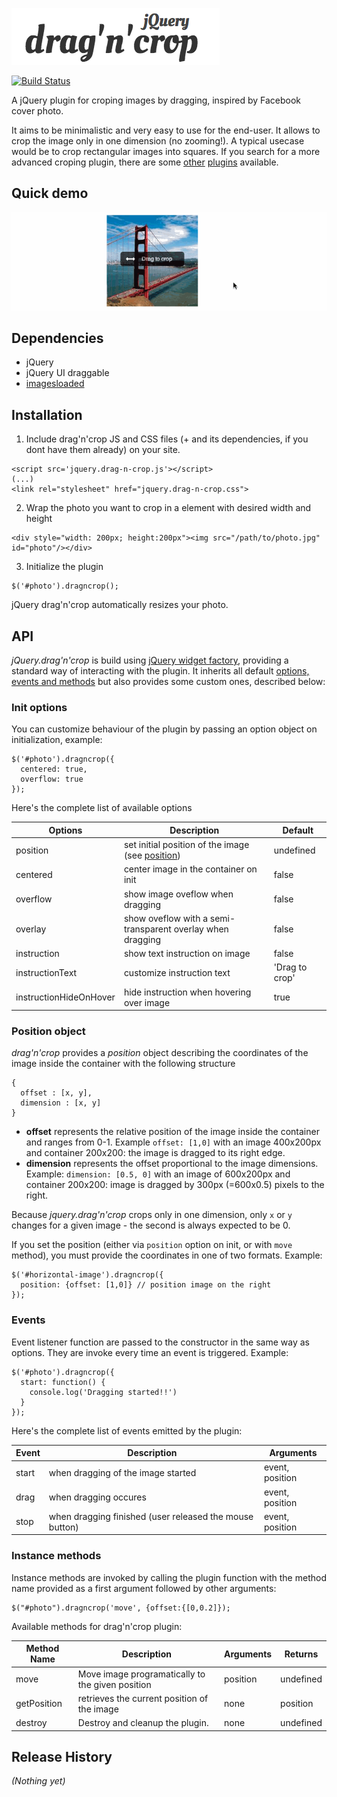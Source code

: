 ![jquery.drag-n-crop](/images/logo.png "jQuery drag'n'crop logo")

[![Build Status](https://travis-ci.org/lukaszfiszer/drag-n-crop.png?branch=master)](https://travis-ci.org/lukaszfiszer/drag-n-crop)

A jQuery plugin for croping images by dragging, inspired by Facebook cover photo.

It aims to be minimalistic and very easy to use for the end-user. It allows to crop the image only in one dimension (no zooming!). A typical usecase would be to crop rectangular images into squares.  If you search for a more advanced croping plugin, there are some [other](https://github.com/tapmodo/Jcrop) [plugins](http://odyniec.net/projects/imgareaselect/) available.

Quick demo
-------------
![jquery.drag-n-crop](/images/demo.gif "jQuery drag'n'crop logo")

Dependencies
-------------

* jQuery
* jQuery UI draggable
* [imagesloaded](/desandro/imagesloaded)


Installation
-----

1. Include drag'n'crop JS and CSS files (+ and its dependencies, if you dont have them already) on your site.
  ```
  <script src='jquery.drag-n-crop.js'></script>
  (...)
  <link rel="stylesheet" href="jquery.drag-n-crop.css">
  ```
2. Wrap the photo you want to crop in a element with desired width and height
  ```
  <div style="width: 200px; height:200px"><img src="/path/to/photo.jpg" id="photo"/></div>
  ```
3. Initialize the plugin
  ```
  $('#photo').dragncrop();
  ```

jQuery drag'n'crop automatically resizes your photo.

API
---

*jQuery.drag'n'crop* is build using [jQuery widget factory](http://api.jqueryui.com/jQuery.widget/), providing a standard way of interacting with the plugin. It inherits all default [options, events and methods](http://api.jqueryui.com/jQuery.widget/#jQuery-Widget2) but also provides some custom ones, described below:

### Init options

You can customize behaviour of the plugin by passing an option object on initialization, example:

```
$('#photo').dragncrop({
  centered: true,
  overflow: true
});
```

Here's the complete list of available options

| Options                | Description                                       | Default |
| -----------------------|---------------------------------------------------|-------|
| position               | set initial position of the image (see [position](#position-object))  | undefined   |
| centered               | center image in the container on init            |   false   |
| overflow               | show image oveflow when dragging                  |   false   |
| overlay                | show oveflow with a semi-transparent overlay when dragging |   false   |
| instruction            | show text instruction on image                    | false   |
| instructionText        | customize instruction text                        | 'Drag to crop' |
| instructionHideOnHover | hide instruction when hovering over image        | true   |

### Position object

*drag'n'crop* provides a *position* object describing the coordinates of the image inside the container with the following structure

```
{
  offset : [x, y],
  dimension : [x, y]
}
```

* **offset** represents the relative position of the image inside the container and ranges from 0-1. Example `offset: [1,0]` with an image 400x200px and container 200x200: the image is dragged to its right edge.
* **dimension** represents the offset proportional to the image dimensions. Example: `dimension: [0.5, 0]` with an image of 600x200px and container 200x200: image is dragged by 300px (=600x0.5) pixels to the right.

Because *jquery.drag'n'crop* crops only in one dimension, only `x` or `y` changes for a given image - the second is always expected to be 0.

If you set the position (either via `position` option on init, or with `move` method), you must provide the coordinates in one of two formats. Example:

```
$('#horizontal-image').dragncrop({
  position: {offset: [1,0]} // position image on the right
});
```

### Events

Event listener function are passed to the constructor in the same way as options. They are invoke every time an event is triggered. Example:

```
$('#photo').dragncrop({
  start: function() {
    console.log('Dragging started!!')
  }
});
```

Here's the complete list of events emitted by the plugin:

| Event                  | Description                                             | Arguments       |
| -----------------------|---------------------------------------------------------|-----------------|
| start                  | when dragging of the image started                      | event, position |
| drag                   | when dragging occures                                   | event, position |
| stop                   | when dragging finished (user released the mouse button) | event, position |


### Instance methods

Instance methods are invoked by calling the plugin function with the method name provided as a first argument followed by other arguments:

```
$("#photo").dragncrop('move', {offset:{[0,0.2]});
```

Available methods for drag'n'crop plugin:

| Method Name     | Description                                             | Arguments | Returns   |
| ----------------|---------------------------------------------------------|-----------|-----------
| move            | Move image programatically to the given position        | position  | undefined
| getPosition     | retrieves  the current position of the image            | none      | position
| destroy         | Destroy and cleanup the plugin.                         | none      | undefined




Release History
---------------
_(Nothing yet)_


